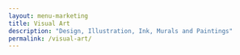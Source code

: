 ```yaml
---
layout: menu-marketing
title: Visual Art
description: "Design, Illustration, Ink, Murals and Paintings"
permalink: /visual-art/
---
```

